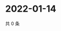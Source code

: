 # 2022-01-14

共 0 条

<!-- BEGIN WEIBO -->
<!-- 最后更新时间 Fri Jan 14 2022 21:14:50 GMT+0800 (China Standard Time) -->

<!-- END WEIBO -->
